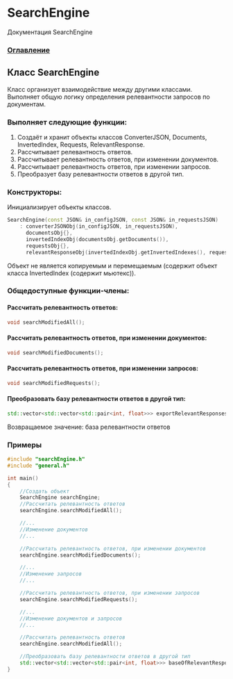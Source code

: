 # SearchEngine
Документация SearchEngine

### [Оглавление](../index.md)

## Класс SearchEngine
Класс организует взаимодействие между другими классами. Выполняет общую логику определения релевантности запросов по документам.
### Выполняет следующие функции:
1. Создаёт и хранит объекты классов ConverterJSON, Documents, InvertedIndex, Requests, RelevantResponse.
2. Рассчитывает релевантность ответов.
3. Рассчитывает релевантность ответов, при изменении документов.
4. Рассчитывает релевантность ответов, при изменении запросов.
5. Преобразует базу релевантности ответов в другой тип.
### Конструкторы:
Инициализирует объекты классов.
```cpp
SearchEngine(const JSON& in_configJSON, const JSON& in_requestsJSON)
    : converterJSONObj(in_configJSON, in_requestsJSON),
      documentsObj{},
      invertedIndexObj(documentsObj.getDocuments()),
      requestsObj{},
      relevantResponseObj(invertedIndexObj.getInvertedIndexes(), requestsObj.getRequests())
```
Объект не является копируемым и перемещаемым (содержит объект класса InvertedIndex (содержит мьютекс)).
### Общедоступные функции-члены:
#### Рассчитать релевантность ответов:
```cpp
void searchModifiedAll();
```
#### Рассчитать релевантность ответов, при изменении документов:
```cpp
void searchModifiedDocuments();
```
#### Рассчитать релевантность ответов, при изменении запросов:
```cpp
void searchModifiedRequests();
```
#### Преобразовать базу релевантности ответов в другой тип:
```cpp
std::vector<std::vector<std::pair<int, float>>> exportRelevantResponses();
```
Возвращаемое значение: база релевантности ответов
### Примеры
```cpp
#include "searchEngine.h"
#include "general.h"

int main()
{
    //Создать объект
    SearchEngine searchEngine;
    //Рассчитать релевантность ответов
    searchEngine.searchModifiedAll();

    //...
    //Изменение документов
    //...

    //Рассчитать релевантность ответов, при изменении документов
    searchEngine.searchModifiedDocuments();

    //...
    //Изменение запросов
    //...

    //Рассчитать релевантность ответов, при изменении запросов
    searchEngine.searchModifiedRequests();

    //...
    //Изменение документов и запросов
    //...

    //Рассчитать релевантность ответов
    searchEngine.searchModifiedAll();

    //Преобразовать базу релевантности ответов в другой тип
    std::vector<std::vector<std::pair<int, float>>> baseOfRelevantResponses{searchEngine.exportRelevantResponses()};
}
```
